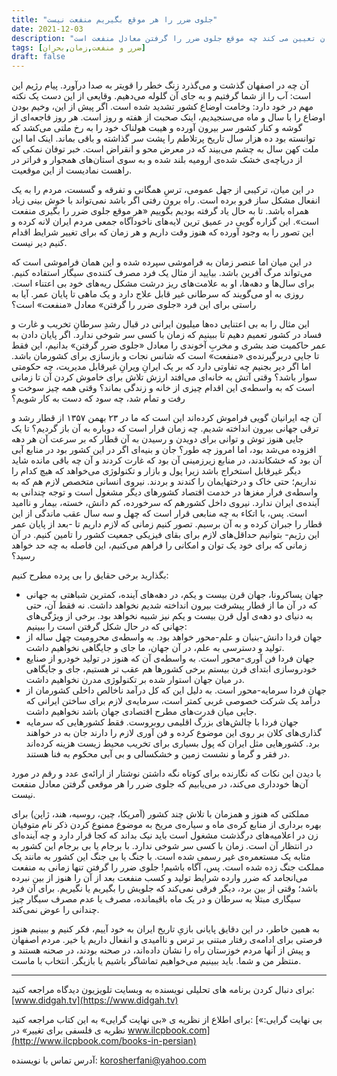 ```yaml
---
title: "جلوی ضرر را هر موقع بگیریم منفعت نیست"
date: 2021-12-03
description: "ایران و ایرانیان روز به روز به سوی نقطه بی بازگشت سقوط و فروپاشی پیش می روند. باید هرچه زودتر دست به کار شویم وگرنه به وضعیتی می رسیم که دیگر امکان هیچ اصلاح و بهبودی نخواهیم داشت. زمان تعیین می کند چه موقع جلوی ضرر را گرفتن معادل منفعت است."
tags: [ضرر و منفعت,زمان,بحران]
draft: false
---
```

﻿آن چه در اصفهان گذشت و می‌گذرد زنگ خطر را قویتر به صدا درآورد. پیام رژیم این است: آب را از شما گرفتیم و به جای آن گلوله می‌دهیم. وقایعی از این دست یک نکته مهم در خود دارد: وخامت اوضاع کشور تشدید شده است. اگر پیش از این، وخیم بودن اوضاع را با سال و ماه می‌سنجیدیم، اینک صحبت از هفته و روز است. هر روز فاجعه‌ای از گوشه و کنار کشور سر بیرون آورده و هیبت هولناک خود را به رخ ملتی می‌کشد که توانسته بود ده هزار سال تاریخ پرتلاطم را پشت سر گذاشته و باقی بماند. اینک اما این ملت کهن سال به چشم می‌بیند که در معرض محو و انقراض است. خبر توفان نمکی که از دریاچه‌ی خشک شده‌ی ارومیه بلند شده و به سوی استان‌های همجوار و فراتر در راهست نمادیست از این موقعیت.

در این میان، ترکیبی از جهل عمومی، ترسِ همگانی و تفرقه و گسست، مردم را به یک انفعال مشکل ساز فرو برده است. راه برون رفتی اگر باشد نمی‌تواند با خوش بینی زیاد همراه باشد. تا به حال یاد گرفته بودیم بگوییم «هر موقع جلوی ضرر را بگیری منفعت است». این گزاره گویی در عمیق ترین لایه‌های ناخودآگاه جمعی مردم ایران لانه کرده و این تصور را به وجود آورده که هنوز وقت داریم و هر زمان که برای تغییر شرایط اقدام کنیم دیر نیست.

در این میان اما عنصر زمان به فراموشی سپرده شده و این همان فراموشی است که می‌تواند مرگ آفرین باشد. بیایید از مثال یک فرد مصرف کننده‌ی سیگار استفاده کنیم. برای سال‌ها و دهه‌ها، او به علامت‌های ریز درشت مشکل ریه‌های خود بی اعتناء است. روزی به او می‌گویند که سرطانی غیر قابل علاج دارد و یک ماهی تا پایان عمر. آیا به راستی برای این فرد «جلوی ضرر را گرفتن» معادل «منفعت» است؟

این مثال را به بی اعتنایی ده‌ها میلیون ایرانی در قبال رشدِ سرطانِ تخریب و غارت و فساد در کشور تعمیم دهیم تا ببینیم که زمان با کسی سر شوخی ندارد. اگر پایان دادن به عمر حاکمیت ضد بشری و مخربِ آخوندی را معادل «جلوی ضرر گرفتن» بدانیم، این فقط تا جایی دربرگیرنده‌ی «منفعت» است که شانس نجات و بازسازی برای کشورمان باشد. اما اگر دیر بجنیم چه تفاوتی دارد که بر یک ایرانِ ویرانِ غیرقابل مدیریت، چه حکومتی سوار باشد؟ وقتی آتش به خانه‌ای می‌افتد ارزش تلاش برای خاموش کردن آن تا زمانی است که به واسطه‌ی این اقدام چیزی از خانه و زندگی بماند؟ وقتی همه چیز سوخت و رفت و تمام شد، چه سود که دست به کار شویم؟

آن چه ایرانیان گویی فراموش کرده‌اند این است که ما در ۲۳ بهمن ۱۳۵۷ از قطار رشد و ترقی جهانی بیرون انداخته شدیم. چه زمان قرار است که دوباره به آن باز گردیم؟ تا یک جایی هنوز توش و توانی برای دویدن و رسیدن به آن قطار که بر سرعت آن هر دهه افزوده می‌شد بود، اما امروز چه طور؟ جان و بنیه‌ای اگر در این کشور بود در منابع آبی آن بود که خشکاندند، در منابع زیرزمینی آن بود که غارت کردند و آن چه باقی مانده شاید دیگر غیرقابل استخراج باشد زیرا پول و بازار و تکنولوژی می‌خواهد که هیچ کدام را نداریم؛ حتی خاک و درختهایمان را کندند و بردند. نیروی انسانی متخصص لازم هم که به واسطه‌ی فرار مغزها در خدمت اقتصاد کشورهای دیگر مشغول است و توجه چندانی به آینده‌ی ایران ندارد. نیروی داخل کشورهم که سرخورده، کم دانش، خسته، بیمار و ناامید است. پس، با اتکاء به چه منابعی قرار است که چهل و سه سال عقب ماندگی از این قطار را جبران کرده و به آن برسیم. تصور کنیم زمانی که لازم داریم تا -بعد از پایان عمر این رژیم- بتوانیم حداقل‌های لازم برای بقای فیزیکی جمعیت کشور را تامین کنیم. در آن زمانی که برای خود یک توان و امکانی را فراهم می‌کنیم، این فاصله به چه حد خواهد رسید؟

بگذارید برخی حقایق را بی پرده مطرح کنیم:

* جهان پساکرونا، جهان قرن بیست و یکم، در دهه‌های آینده، کمترین شباهتی به جهانی که در آن ما از قطار پیشرفت بیرون انداخته شدیم نخواهد داشت. نه فقط آن، حتی به دنیای دو دهه‌ی اول قرن بیست و یکم نیز شبیه نخواهد بود. برخی از ویژگی‌های جهانی که در حال شکل گرفتن است را ببینیم:
* جهان فردا دانش-بنیان و علم-محور خواهد بود. به واسطه‌ی محرومیت چهل ساله از تولید و دسترسی به علم، در آن جهان، ما جای و جایگاهی نخواهیم داشت.
* جهان فردا فن آوری-محور است. به واسطه‌ی آن که هنوز در تولید خودرو از صنایع خودروسازی ابتدای قرن بیستم برخی کشورها هم عقب تر هستیم، جای و جایگاهی در میان جهان استوار شده بر تکنولوژی مدرن نخواهیم داشت.
* جهان فردا سرمایه-محور است. به دلیل این که کل درآمد ناخالص داخلی کشورمان از درآمد یک شرکت خصوصی غربی کمتر است، سرمایه‌ی لازم برای ساختن ایرانی که جایی میان قدرت‌های مطرح اقتصادی جهان باشد نخواهیم داشت.
* جهان فردا با چالش‌های بزرگ اقلیمی روبروست. فقط کشورهایی که سرمایه گذاری‌های کلان بر روی این موضوع کرده و فن آوری لازم را دارند جان به در خواهند برد. کشورهایی مثل ایران که پول بسیاری برای تخریب محیط زیست هزینه کرده‌اند در فقر و گرما و نشست زمین و خشکسالی و بی آبی محکوم به فنا هستند.

با دیدن این نکات که نگارنده برای کوتاه نگه داشتن نوشتار از ارائه‌ی عدد و رقم در مورد آن‌ها خودداری می‌کند، در می‌یابیم که جلوی ضرر را هر موقعی گرفتن معادل منفعت نیست.

مملکتی که هنوز و همزمان با تلاش چند کشور (آمریکا، چین، روسیه، هند، ژاپن) برای بهره برداری از منابع کره‌ی ماه و سیاره‌ی مریخ به موضوع ممنوع کردن ذکر نام متوفیان زن در اعلامیه‌های درگذشت مشغول است باید نیک بداند که کجا قرار دارد و چه آینده‌ای در انتظار آن است. زمان با کسی سر شوخی ندارد. با برجام یا بی برجام این کشور به مثابه یک مستعمره‌ی غیر رسمی شده است. با جنگ یا بی جنگ این کشور به مانند یک مملکت جنگ زده شده است.
پس، آگاه باشیم! جلوی ضرر را گرفتن تنها زمانی به منفعت می‌انجامد که ضرر وارده شرایط تولید و کسب منفعت بعد از آن را هنوز از بین نبرده باشد؛ وقتی از بین برد، دیگر فرقی نمی‌کند که جلویش را بگیریم یا نگیریم. برای آن فرد سیگاری مبتلا به سرطان و در یک ماه باقیمانده، مصرف یا عدم مصرف سیگار چیز چندانی را عوض نمی‌کند.

به همین خاطر، در این دقایق پایانی بازیِ تاریخ ایران به خود آییم، فکر کنیم و ببینیم هنوز فرصتی برای ادامه‌ی رفتار مبتنی بر ترس و ناامیدی و انفعال داریم یا خیر. مردم اصفهان و پیش از آنها مردم خوزستان راه را نشان داده‌اند، در صحنه بودند، در صحنه هستند و منتظر من و شما. باید ببینیم می‌خواهیم تماشاگر باشیم یا بازیگر. انتخاب با ماست.

---
برای دنبال کردن برنامه های تحلیلی نویسنده به وبسایت تلویزیون دیدگاه مراجعه کنید: [www.didgah.tv](https://www.didgah.tv)

برای اطلاع از نظریه ی «بی نهایت گرایی» به این کتاب مراجعه کنید: 
[«بی نهایت گرایی: نظریه ی فلسفی برای تغییر» در www.ilcpbook.com](http://www.ilcpbook.com/books-in-persian)

آدرس تماس با نویسنده: korosherfani@yahoo.com

